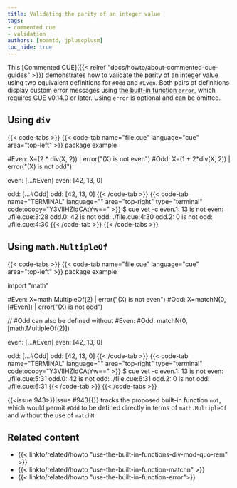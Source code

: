```yaml
---
title: Validating the parity of an integer value
tags:
- commented cue
- validation
authors: [noamtd, jpluscplusm]
toc_hide: true
---
```


This [Commented CUE]({{< relref "docs/howto/about-commented-cue-guides" >}})
demonstrates how to validate the parity of an integer value using two
equivalent definitions for `#Odd` and `#Even`.
Both pairs of definitions display custom error messages using
[the built-in function `error`]({{<relref"docs/howto/use-the-built-in-function-error">}}),
which requires CUE v0.14.0 or later.
Using `error` is optional and can be omitted.

<!--more-->

## Using `div`

{{< code-tabs >}}
{{< code-tab name="file.cue" language="cue" area="top-left" >}}
package example

#Even: X=(2 * div(X, 2)) | error("\(X) is not even")
#Odd:  X=(1 + 2*div(X, 2)) | error("\(X) is not odd")

even: [...#Even]
even: [42, 13, 0]

odd: [...#Odd]
odd: [42, 13, 0]
{{< /code-tab >}}
{{< code-tab name="TERMINAL" language="" area="top-right" type="terminal" codetocopy="Y3VlIHZldCAtYw==" >}}
$ cue vet -c
even.1: 13 is not even:
    ./file.cue:3:28
odd.0: 42 is not odd:
    ./file.cue:4:30
odd.2: 0 is not odd:
    ./file.cue:4:30
{{< /code-tab >}}
{{< /code-tabs >}}

## Using `math.MultipleOf`

{{< code-tabs >}}
{{< code-tab name="file.cue" language="cue" area="top-left" >}}
package example

import "math"

#Even: X=math.MultipleOf(2) | error("\(X) is not even")
#Odd:  X=matchN(0, [#Even]) | error("\(X) is not odd")

// #Odd can also be defined without #Even:
#Odd: matchN(0, [math.MultipleOf(2)])

even: [...#Even]
even: [42, 13, 0]

odd: [...#Odd]
odd: [42, 13, 0]
{{< /code-tab >}}
{{< code-tab name="TERMINAL" language="" area="top-right" type="terminal" codetocopy="Y3VlIHZldCAtYw==" >}}
$ cue vet -c
even.1: 13 is not even:
    ./file.cue:5:31
odd.0: 42 is not odd:
    ./file.cue:6:31
odd.2: 0 is not odd:
    ./file.cue:6:31
{{< /code-tab >}}
{{< /code-tabs >}}

{{<issue 943>}}Issue #943{{</issue>}} tracks the proposed built-in function
`not`, which would permit `#Odd` to be defined directly in terms of
`math.MultipleOf` and without the use of `matchN`.

## Related content

- {{< linkto/related/howto "use-the-built-in-functions-div-mod-quo-rem" >}}
- {{< linkto/related/howto "use-the-built-in-function-matchn" >}}
- {{< linkto/related/howto "use-the-built-in-function-error">}}
